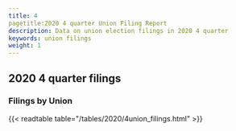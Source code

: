 ```yaml
---
title: 4
pagetitle:2020 4 quarter Union Filing Report
description: Data on union election filings in 2020 4 quarter 
keywords: union filings
weight: 1
---
```


## 2020 4 quarter filings

### Filings by Union
{{< readtable table="/tables/2020/4union_filings.html" >}}
